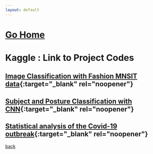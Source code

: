 ```yaml
---
layout: default
---
```


# [Go Home](https://anandgrv.github.io/)

# Kaggle : Link to Project Codes

## [Image Classification with Fashion MNSIT data](https://www.kaggle.com/grvaries001/image-classification-challenge){:target="_blank" rel="noopener"}

## [Subject and Posture Classification with CNN](https://www.kaggle.com/code/grvaries001/subject-and-posture-classification-with-cnn){:target="_blank" rel="noopener"}

## [Statistical analysis of the Covid-19 outbreak](https://www.kaggle.com/grvaries001/covid19-global-confirmed-cases-prediction-lr-model){:target="_blank" rel="noopener"}

[back](./)
